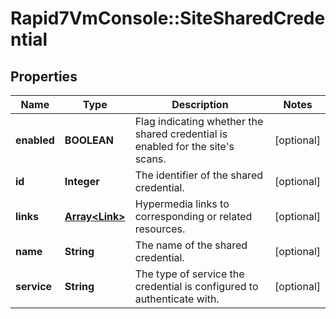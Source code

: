 # Rapid7VmConsole::SiteSharedCredential

## Properties
Name | Type | Description | Notes
------------ | ------------- | ------------- | -------------
**enabled** | **BOOLEAN** | Flag indicating whether the shared credential is enabled for the site&#39;s scans. | [optional] 
**id** | **Integer** | The identifier of the shared credential. | [optional] 
**links** | [**Array&lt;Link&gt;**](Link.md) | Hypermedia links to corresponding or related resources. | [optional] 
**name** | **String** | The name of the shared credential. | [optional] 
**service** | **String** | The type of service the credential is configured to authenticate with. | [optional] 


